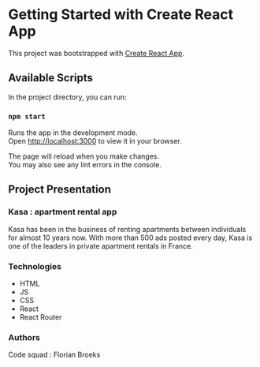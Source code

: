 # Getting Started with Create React App

This project was bootstrapped with [Create React App](https://github.com/facebook/create-react-app).

## Available Scripts

In the project directory, you can run:

### `npm start`

Runs the app in the development mode.\
Open [http://localhost:3000](http://localhost:3000) to view it in your browser.

The page will reload when you make changes.\
You may also see any lint errors in the console.

## Project Presentation

### Kasa : apartment rental app

Kasa has been in the business of renting apartments between individuals for almost 10 years now. With more than 500 ads posted every day, Kasa is one of the leaders in private apartment rentals in France.

### Technologies

- HTML
- JS
- CSS 
- React
- React Router

### Authors

Code squad : Florian Broeks
